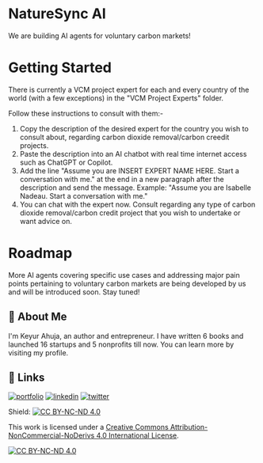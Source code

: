 # NatureSync AI
We are building AI agents for voluntary carbon markets!

# Getting Started
There is currently a VCM project expert for each and every country of the world (with a few exceptions) in the "VCM Project Experts" folder.

Follow these instructions to consult with them:-

1. Copy the description of the desired expert for the country you wish to consult about, regarding carbon dioxide removal/carbon creedit projects.
2. Paste the description into an AI chatbot with real time internet access such as ChatGPT or Copilot.
3. Add the line "Assume you are INSERT EXPERT NAME HERE. Start a conversation with me." at the end in a new paragraph after the description and send the message. Example: "Assume you are Isabelle Nadeau. Start a conversation with me."
4. You can chat with the expert now. Consult regarding any type of carbon dioxide removal/carbon credit project that you wish to undertake or want advice on.

# Roadmap
More AI agents covering specific use cases and addressing major pain points pertaining to voluntary carbon markets are being developed by us and will be introduced soon. Stay tuned! 

## 🚀 About Me
I'm Keyur Ahuja, an author and entrepreneur. I have written 6 books and launched 16 startups and 5 nonprofits till now. You can learn more by visiting my profile.

## 🔗 Links
[![portfolio](https://img.shields.io/badge/my_portfolio-000?style=for-the-badge&logo=ko-fi&logoColor=white)](https://keyurahuja.com/)
[![linkedin](https://img.shields.io/badge/linkedin-0A66C2?style=for-the-badge&logo=linkedin&logoColor=white)](https://www.linkedin.com/in/keyur-ahuja/)
[![twitter](https://img.shields.io/badge/twitter-1DA1F2?style=for-the-badge&logo=twitter&logoColor=white)](https://twitter.com/KeyurAhuja)

Shield: [![CC BY-NC-ND 4.0][cc-by-nc-nd-shield]][cc-by-nc-nd]

This work is licensed under a
[Creative Commons Attribution-NonCommercial-NoDerivs 4.0 International License][cc-by-nc-nd].

[![CC BY-NC-ND 4.0][cc-by-nc-nd-image]][cc-by-nc-nd]

[cc-by-nc-nd]: http://creativecommons.org/licenses/by-nc-nd/4.0/
[cc-by-nc-nd-image]: https://licensebuttons.net/l/by-nc-nd/4.0/88x31.png
[cc-by-nc-nd-shield]: https://img.shields.io/badge/License-CC%20BY--NC--ND%204.0-lightgrey.svg
